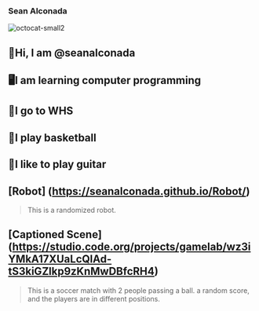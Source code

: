 ### Sean Alconada
![octocat-small2](https://github.com/seanalconada/Sean/assets/146843526/33532543-a049-44eb-84f4-98f21bb64c63)

## 👋Hi, I am @seanalconada

## 🖥️I am learning computer programming

## 🏫I go to WHS

## 🏀I play basketball

## 🎸I like to play guitar

## [Robot] (https://seanalconada.github.io/Robot/)
>This is a randomized robot.

## [Captioned Scene] (https://studio.code.org/projects/gamelab/wz3iYMkA17XUaLcQlAd-tS3kiGZlkp9zKnMwDBfcRH4)
>This is a soccer match with 2 people passing a ball. a random score, and the players are in different positions. 
